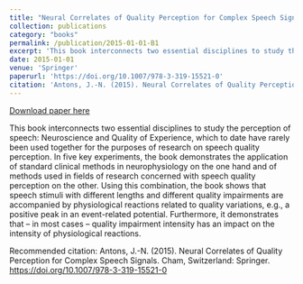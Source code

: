 ```yaml
---
title: "Neural Correlates of Quality Perception for Complex Speech Signals"
collection: publications
category: "books"
permalink: /publication/2015-01-01-B1
excerpt: 'This book interconnects two essential disciplines to study the perception of speech: Neuroscience and Quality of Experience, which to date have rarely been used together for the purposes of research on speech quality perception. In five key experiments, the book demonstrates the application of standard clinical methods in neurophysiology on the one hand and of methods used in fields of research concerned with speech quality perception on the other. Using this combination, the book shows that speech stimuli with different lengths and different quality impairments are accompanied by physiological reactions related to quality variations, e.g., a positive peak in an event-related potential. Furthermore, it demonstrates that – in most cases – quality impairment intensity has an impact on the intensity of physiological reactions.'
date: 2015-01-01
venue: 'Springer'
paperurl: 'https://doi.org/10.1007/978-3-319-15521-0'
citation: 'Antons, J.-N. (2015). Neural Correlates of Quality Perception for Complex Speech Signals. Cham, Switzerland: Springer. https://doi.org/10.1007/978-3-319-15521-0'
---
```


<a href='https://doi.org/10.1007/978-3-319-15521-0'>Download paper here</a>

This book interconnects two essential disciplines to study the perception of speech: Neuroscience and Quality of Experience, which to date have rarely been used together for the purposes of research on speech quality perception. In five key experiments, the book demonstrates the application of standard clinical methods in neurophysiology on the one hand and of methods used in fields of research concerned with speech quality perception on the other. Using this combination, the book shows that speech stimuli with different lengths and different quality impairments are accompanied by physiological reactions related to quality variations, e.g., a positive peak in an event-related potential. Furthermore, it demonstrates that – in most cases – quality impairment intensity has an impact on the intensity of physiological reactions.

Recommended citation: Antons, J.-N. (2015). Neural Correlates of Quality Perception for Complex Speech Signals. Cham, Switzerland: Springer. https://doi.org/10.1007/978-3-319-15521-0